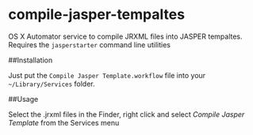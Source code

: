 # compile-jasper-tempaltes

OS X Automator service to compile JRXML files into JASPER tempaltes. Requires the `jasperstarter` command line utilities

##Installation

Just put the `Compile Jasper Template.workflow` file into your `~/Library/Services` folder.

##Usage

Select the .jrxml files in the Finder, right click and select *Compile Jasper Template* from the Services menu
